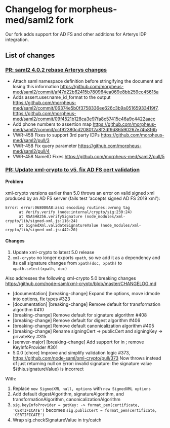 # Changelog for morpheus-med/saml2 fork

Our fork adds support for AD FS and other additions for Arterys IDP integration.

## List of changes
### [PR: saml2 4.0.2 rebase Arterys changes](https://github.com/morpheus-med/saml2/pull/7)
- Attach saml namespace definition before stringifying the document and losing this information https://github.com/morpheus-med/saml2/commit/af47d22b62415b780964ea069e8bb259cc45615a
- Adds assert.user.name_id_format to the output https://github.com/morpheus-med/saml2/commit/06374e5b0f3758336ee626c3b9a05165933419f7, https://github.com/morpheus-med/saml2/commit/09f4521b128ca3e97fa8c57415c46a9c4422aacc
- Add phone numbers to assertion map https://github.com/morpheus-med/saml2/commit/ccf92380cd208012a8f2df9d86590267e74b8f6b
- VWR-458 Fixes to support 3rd party IDPs
https://github.com/morpheus-med/saml2/pull/3 
- VWR-458 Fix query parameter
https://github.com/morpheus-med/saml2/pull/4 
- VWR-458 NameID Fixes
https://github.com/morpheus-med/saml2/pull/5 

### [PR: Update xml-crypto to v5, fix AD FS cert validation](https://github.com/morpheus-med/saml2/pull/8)

#### Problem
xml-crypto versions earlier than 5.0 throws an error on valid signed xml produced by an AD FS server (fails test 'accepts signed AD FS 2019 xml'):
```
Error: error:068000A8:asn1 encoding routines::wrong tag
      at Verify.verify (node:internal/crypto/sig:230:24)
      at RSASHA256.verifySignature (node_modules/xml-crypto/lib/signed-xml.js:116:24)
      at SignedXml.validateSignatureValue (node_modules/xml-crypto/lib/signed-xml.js:442:20)
```

#### Changes
1. Update xml-crypto to latest 5.0 release
1. `xml-crypto` no longer exports `xpath`, so we add it as a dependency and its call signature changes from `xpath(doc, xpath)` to `xpath.select(xpath, doc)`

Also addresses the following xml-crypto 5.0 breaking changes https://github.com/node-saml/xml-crypto/blob/master/CHANGELOG.md
- [documentation] [breaking-change] Expand the options, move idmode into options, fix types #323
- [documentation] [breaking-change] Remove default for transformation algorithm #410
- [breaking-change] Remove default for signature algorithm #408
- [breaking-change] Remove default for digest algorithm #406
- [breaking-change] Remove default canonicalization algorithm #405
- [breaking-change] Rename signingCert -> publicCert and signingKey -> privateKey #315
- [semver-major] [breaking-change] Add support for in ; remove KeyInfoProvider #301
- 5.0.0 [chore] Improve and simplify validation logic #373, https://github.com/node-saml/xml-crypto/pull/373 Now throws instead of just returning null on Error: invalid signature: the signature value ${this.signatureValue} is incorrect
   
With:
1. Replace `new SignedXML null, options` with `new SignedXML options`
1. Add default digestAlgorithm, signatureAlgorithm, and transformationAlgorithm, canonicalizationAlgorithm
1. `sig.keyInfoProvider = getKey: -> format_pem(certificate, 'CERTIFICATE')` becomes `sig.publicCert = format_pem(certificate, 'CERTIFICATE')`
1. Wrap sig.checkSignatureValue in try/catch

